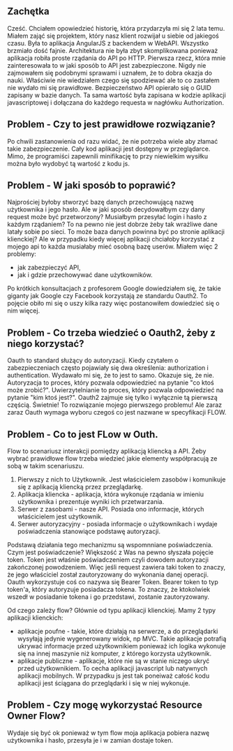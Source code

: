 ## Zachętka

Cześć. Chciałem opowiedzieć historię, która przydarzyła mi się 2 lata temu. Miałem zająć się projektem, który nasz klient rozwijał u siebie od jakiegoś czasu. Była to aplikacja AngularJS z backendem w WebAPI. Wszystko brzmiało dość fajnie. Architektura nie była zbyt skomplikowana ponieważ aplikacja robiła proste rządania do API po HTTP. Pierwsza rzecz, która mnie zainteresowała to w jaki sposób to API jest zabezpieczone. Nigdy nie zajmowałem się podobnymi sprawami i uznałem, że to dobra okazja do nauki. Właściwie nie wiedziałem czego się spodziewać ale to co zastałem nie wydało mi się prawidłowe. Bezpieczeństwo API opierało się o GUID zapisany w bazie danych. Ta sama wartość była zapisana w kodzie aplikacji javascriptowej i dołączana do każdego requesta w nagłówku Authorization.

## Problem - Czy to jest prawidłowe rozwiązanie?

Po chwili zastanowienia od razu widać, że nie potrzeba wiele aby złamać takie zabezpieczenie. Cały kod aplikacji jest dostępny w przeglądarce. Mimo, że programiści zapewnili minifikację to przy niewielkim wysiłku można było wydobyć tą wartość z kodu js. 

## Problem - W jaki sposób to poprawić? 

Najprościej byłoby stworzyć bazę danych przechowującą nazwę użytkownika i jego hasło. Ale w jaki sposób decydowałbym czy dany request może być przetworzony? Musiałbym przesyłać login i hasło z każdym rządaniem? To na pewno nie jest dobrze żeby tak wrażliwe dane latały sobie po sieci. To może baza danych powinna być po stronie aplikacji klienckiej? Ale w przypadku kiedy więcej aplikacji chciałoby korzystać z mojego api to każda musiałaby mieć osobną bazę userów. Miałem więc 2 problemy:
 - jak zabezpieczyć API,
 - jak i gdzie przechowywać dane użytkowników.

Po krótkich konsultacjach z profesorem Google dowiedziałem się, że takie giganty jak Google czy Facebook korzystają ze standardu Oauth2. To pojęcie obiło mi się o uszy kilka razy więc postanowiłem dowiedzieć się o nim więcej.

## Problem - Co trzeba wiedzieć o Oauth2, żeby z niego korzystać?

Oauth to standard służący do autoryzacji. Kiedy czytałem o zabezpieczeniach często pojawiały się dwa określenia: authorization i authentication. Wydawało mi się, że to jest to samo. Okazuje się, że nie. Autoryzacja to proces, który pozwala odpowiedzieć na pytanie "co ktoś może zrobić?". Uwierzytelnianie to proces, który pozwala odpowiedzieć na pytanie "kim ktoś jest?". Oauth2 zajmuje się tylko i wyłącznie tą pierwszą częścią. Świetnie! To rozwiązanie mojego pierwszego problemu! Ale zaraz zaraz Oauth wymaga wyboru czegoś co jest nazwane w specyfikacji FLOW. 

## Problem - Co to jest FLow w Outh.

Flow to scenariusz interakcji pomiędzy aplikacją kliencką a API. Żeby wybrać prawidłowe flow trzeba wiedzieć jakie elementy współpracują ze sobą w takim scenariuszu. 

1. Pierwszy z nich to Użytkownik. Jest właścicielem zasobów i komunikuje się z aplikacją kliencką przez przeglądarkę.
2. Aplikacja kliencka - aplikacja, która wykonuje rządania w imieniu użytkownika i prezentuje wyniki ich przetwarzania.
3. Serwer z zasobami - nasze API. Posiada ono informacje, których właścicielem jest użytkownik.
4. Serwer autoryzacyjny - posiada informacje o użytkownikach i wydaje poświadczenia stanowiące podstawę autoryzacji.

Podstawą działania tego mechanizmu są wspomnniane poświadczenia. Czym jest poświadczenie? Większość z Was na pewno słyszała pojęcie token. Token jest właśnie poświadczeniem czyli dowodem autoryzacji zakończonej powodzeniem. Więc jeśli request zawiera taki token to znaczy, że jego właściciel został zautoryzowany do wykonania danej operacji. Oauth wykorzystuje coś co nazywa się Bearer Token. Bearer token to typ token'a, który autoryzuje posiadacza tokena. To znaczy, że ktokolwiek wszedł w posiadanie tokena i go przedstawi, zostanie zautoryzowany.

Od czego zależy flow? Głównie od typu aplikacji klienckiej. Mamy 2 typy aplikacji klienckich:
 - aplikacje poufne - takie, które działają na serwerze, a do przeglądarki wysyłają jedynie wygenerowany widok, np MVC. Takie aplikacje potrafią ukrywać informacje przed użytkownikiem ponieważ ich logika wykonuje się na innej maszynie niż komputer, z którego korzysta użytkownik.
 - aplikacje publiczne - aplikacje, które nie są w stanie niczego ukryć przed użytkownikiem. To cecha aplikacji javascript lub natywnych aplikacji mobilnych. W przypadku js jest tak poneiważ całość kodu aplikacji jest ściągana do przeglądarki i się w niej wykonuje. 

 ## Problem - Czy mogę wykorzystać Resource Owner Flow?

 Wydaje się być ok ponieważ w tym flow moja aplikacja pobiera nazwę użytkownika i hasło, przesyła je i w zamian dostaje token.